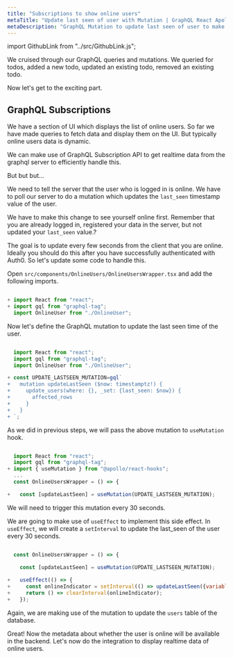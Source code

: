```yaml
---
title: "Subscriptions to show online users"
metaTitle: "Update last seen of user with Mutation | GraphQL React Apollo Typescript Tutorial"
metaDescription: "GraphQL Mutation to update last seen of user to make them available online. Use setInterval to trigger mutation every few seconds "
---
```


import GithubLink from "../src/GithubLink.js";

We cruised through our GraphQL queries and mutations. We queried for todos, added a new todo, updated an existing todo, removed an existing todo.

Now let's get to the exciting part.

GraphQL Subscriptions
---------------------

We have a section of UI which displays the list of online users. So far we have made queries to fetch data and display them on the UI. But typically online users data is dynamic.

We can make use of GraphQL Subscription API to get realtime data from the graphql server to efficiently handle this.

But but but...

We need to tell the server that the user who is logged in is online. We have to poll our server to do a mutation which updates the `last_seen` timestamp value of the user.

We have to make this change to see yourself online first. Remember that you are already logged in, registered your data in the server, but not updated your `last_seen` value.?

The goal is to update every few seconds from the client that you are online. Ideally you should do this after you have successfully authenticated with Auth0. So let's update some code to handle this. 

Open `src/components/OnlineUsers/OnlineUsersWrapper.tsx` and add the following imports.

<GithubLink link="https://github.com/hasura/graphql-engine/blob/master/community/learn/graphql-tutorials/tutorials/typescript-react-apollo/app-final/src/components/OnlineUsers/OnlineUsersWrapper.tsx" text="src/components/OnlineUsers/OnlineUsersWrapper.tsx" />

```javascript

+ import React from "react";
+ import gql from "graphql-tag";
  import OnlineUser from "./OnlineUser";

```
Now let's define the GraphQL mutation to update the last seen time of the user.

```javascript

  import React from "react";
  import gql from "graphql-tag";
  import OnlineUser from "./OnlineUser";

+ const UPDATE_LASTSEEN_MUTATION=gql`
+   mutation updateLastSeen ($now: timestamptz!) {
+     update_users(where: {}, _set: {last_seen: $now}) {
+       affected_rows
+     }
+   }
+ `;

```

As we did in previous steps, we will pass the above mutation to `useMutation` hook.

```javascript

  import React from "react";
  import gql from "graphql-tag";
+ import { useMutation } from "@apollo/react-hooks";
  ...
  const OnlineUsersWrapper = () => {

+   const [updateLastSeen] = useMutation(UPDATE_LASTSEEN_MUTATION);

```

We will need to trigger this mutation every 30 seconds.

We are going to make use of `useEffect` to implement this side effect.
In `useEffect`, we will create a `setInterval` to update the last_seen of the user every 30 seconds.

```javascript

  const OnlineUsersWrapper = () => {

    const [updateLastSeen] = useMutation(UPDATE_LASTSEEN_MUTATION);
    
+   useEffect(() => {
+     const onlineIndicator = setInterval(() => updateLastSeen({variables: { now: (new Date()).toISOString()}}), 30000);
+     return () => clearInterval(onlineIndicator);
+   });

```

Again, we are making use of the mutation to update the `users` table of the database.

Great! Now the metadata about whether the user is online will be available in the backend. Let's now do the integration to display realtime data of online users.
